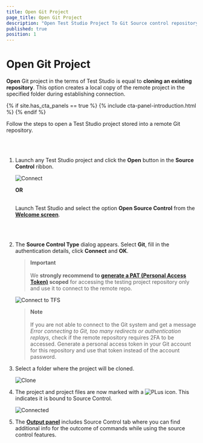 ```yaml
---
title: Open Git Project
page_title: Open Git Project
description: "Open Test Studio Project To Git Source control repository. Use Personal Access token to connect to Git repo accessed with 2FA (two factor authentication). Unable to connect to Git. Error connecting to Git, too many redirects or authentication replays"
published: true
position: 1
---
```

# Open Git Project

**Open** Git project in the terms of Test Studio is equal to __cloning an existing repository__. This option creates a local copy of the remote project in the specified folder during establishing connection.

{% if site.has_cta_panels == true %}
{% include cta-panel-introduction.html %}
{% endif %}

Follow the steps to open a Test Studio project stored into a remote Git repository.

<br>
<br>

1. Launch any Test Studio project and click the **Open** button in the **Source Control** ribbon.

    ![Connect][1]

    __OR__ 
    <br>
    <br>

    Launch Test Studio and select the option __Open Source Control__ from the <a href="/automated-tests/customize-project/welcome-screen" target="_blank">__Welcome screen__</a>. 

    <br>
    <br>

2. The **Source Control Type** dialog appears. Select **Git**, fill in the authentication details, click **Connect** and **OK**.

    > **Important**
    > <br>
    > <br> We __strongly recommend to <a href="/teststudio/automated-tests/source-control/git/overview-git#using-personal-access-token-for-authentication-in-git-repo" target="_blank">generate a PAT (Personal Access Token)</a> scoped__ for accessing the testing project repository only and use it to connect to the remote repo. 


    ![Connect to TFS][2]

    > **Note**
    > <br>
    > <br>
    > If you are not able to connect to the Git system and get a message _Error connecting to Git, too many redirects or authentication replays_, check if the remote repository requires 2FA to be accessed. Generate a personal access token in your Git account for this repository and use that token instead of the account password.

3. Select a folder where the project will be cloned.

    ![Clone][11]

4. The project and project files are now marked with a ![PLus][4] icon. This indicates it is bound to Source Control.

    ![Connected][3]

5. The <a href="/features/coded-steps/output-panel" target="_blank">**Output panel**</a> includes Source Control tab where you can find additional info for the outcome of commands while using the source control features.

[1]: /img/features/source-control/git/open-git-project/fig1.png
[2]: /img/features/source-control/git/connect-to-git/fig2.png
[3]: /img/features/source-control/git/connect-to-git/fig3.png
[4]: /img/features/source-control/connect-to-tfs/fig4.png
[11]:/img/features/source-control/git/open-git-project/fig6.png
